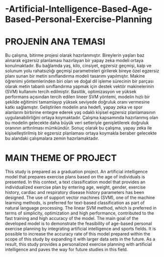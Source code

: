# -Artificial-Intelligence-Based-Age-Based-Personal-Exercise-Planning

# PROJENİN ANA TEMASI
Bu çalışma, bitirme projesi olarak hazırlanmıştır. Bireylerin yaşları baz alınarak egzersiz planlaması hazırlayan bir yapay zeka modeli ortaya konulmaktadır. Bu bağlamda yaş, kilo, cinsiyet, egzersiz geçmişi, kalp ve solunum yolu rahatsızlığı geçmişi parametreleri girilerek bireye özel egzersiz planı sunan bir metin sınıflandırma modeli tasarımı yapılmıştır. Makine öğrenimi yöntemlerinden biri olan ve doğal dil işleme sürecinin bir parçası olarak metin tabanlı sınıflandırma yapmak için destek vektör makinelerinin (SVM)  kullanımı tercih edilmiştir. Basitlik, optimizasyon ve yüksek performans açısından tercih edilen lineer SVM yöntemi, modelin hızlı bir şekilde eğitimini tamamlayıp yüksek seviyede doğruluk oranı vermesine katkı sağlamıştır.  Geliştirilen modelin ana hedefi, yapay zeka ve spor alanlarını birbirine entegre ederek yaş odaklı kişisel egzersiz planlamasının uygulanabilirliğini ortaya koymaktadır. Çalışma kapsamında hazırlanmış olan bu modelin gelecekte daha büyük veri setleriyle genişletilerek doğruluk oranının arttırılması mümkündür.  Sonuç olarak bu çalışma, yapay zeka ile kişiselleştirilmiş bir egzersiz planlaması ortaya koymakla beraber gelecekte bu alandaki çalışmalara zemin hazırlamaktadır.

# MAIN THEME OF PROJECT
This study is prepared as a graduation project. An artificial intelligence model that prepares exercise plans based on the age of individuals is presented. In this context, a text classification model that provides an individualized exercise plan by entering age, weight, gender, exercise history, cardiac and respiratory disease history parameters has been designed. The use of support vector machines (SVM), one of the machine learning methods, is preferred for text-based classification as part of natural language processing. The linear SVM method, which is preferred in terms of simplicity, optimization and high performance, contributed to the fast training and high accuracy of the model.  The main goal of the developed model is to demonstrate the feasibility of age-based personal exercise planning by integrating artificial intelligence and sports fields. It is possible to increase the accuracy rate of this model prepared within the scope of this study by expanding it with larger data sets in the future.  As a result, this study provides a personalized exercise planning with artificial intelligence and paves the way for future studies in this field.
